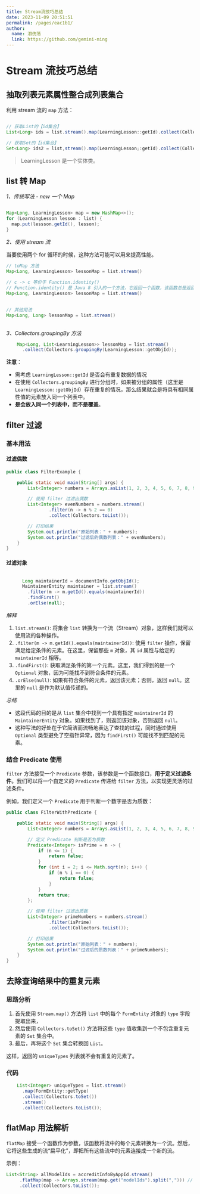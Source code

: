 ```yaml
---
title: Stream流技巧总结
date: 2023-11-09 20:51:51
permalink: /pages/eac1b1/
author: 
  name: 泪伤荡
  link: https://github.com/gemini-ming
---
```

# Stream 流技巧总结

## 抽取列表元素属性整合成列表集合

利用 stream 流的 `map` 方法：

```java

// 获取List的【id集合】
List<Long> ids = list.stream().map(LearningLesson::getId).collect(Collectors.tolist());

// 获取Set的【id集合】
Set<Long> ids2 = list,stream().map(LearningLesson;:getId).collect(Collectors.toSet());

```

>LearningLesson 是一个实体类。

## list 转 Map

*1、传统写法 - new 一个 Map*

```java

Map<Long, LearningLesson> map = new HashMap<>();
for (LearningLesson lesson : list) {
  map.put(lessson.getId(), lesson);
}

```

*2、使用 stream 流*

当要使用两个 for 循环的时候，这种方法可能可以用来提高性能。

```java
// toMap 方法
Map<Long, LearningLesson> lessonMap = list.stream()
  																		 .collect(Collectors.toMap(LearningLesson::getId, c -> c));
// c -> c 等价于 Function.identity()
// Function.identity() 是 Java 8 引入的一个方法，它返回一个函数，该函数总是返回其输入参数。简单来说，它是一个用于创建恒等函数的静态方法。
Map<Long, LearningLesson> lessonMap = list.stream()
  																		 .collect(Collectors.toMap(LearningLesson::getId, Function.identity()));

// 其他用法
Map<Long, Long> lessonMap = list.stream()
  																		 .collect(Collectors.toMap(LearningLesson::getId, c -> c.getCourseId));

```

*3、Collectors.groupingBy 方法*

```java
    Map<Long, List<LearningLesson>> lessonMap = list.stream()
      .collect(Collectors.groupingBy(LearningLesson::getObjId));
```

**注意**：

- 需考虑 `LearningLesson::getId` 是否会有重复数据的情况
- 在使用 `Collectors.groupingBy` 进行分组时，如果被分组的属性（这里是 `LearningLesson::getObjId`）存在重复的情况，那么结果就会是将具有相同属性值的元素放入同一个列表中。
- **是会放入同一个列表中，而不是覆盖**。

## filter 过滤

### 基本用法

#### 过滤偶数

```java
public class FilterExample {

    public static void main(String[] args) {
        List<Integer> numbers = Arrays.asList(1, 2, 3, 4, 5, 6, 7, 8, 9, 10);

        // 使用 filter 过滤出偶数
        List<Integer> evenNumbers = numbers.stream()
                .filter(n -> n % 2 == 0)
                .collect(Collectors.toList());

        // 打印结果
        System.out.println("原始列表：" + numbers);
        System.out.println("过滤后的偶数列表：" + evenNumbers);
    }
}
```

#### 过滤对象

```Java

      Long maintainerId = documentInfo.getObjId();
      MaintainerEntity maintainer = list.stream()
        .filter(m -> m.getId().equals(maintainerId))
        .findFirst()
        .orElse(null);

```

*解释*

1. `list.stream()`: 将集合 `list` 转换为一个流（Stream）对象，这样我们就可以使用流的各种操作。
2. `.filter(m -> m.getId().equals(maintainerId))`: 使用 `filter` 操作，保留满足给定条件的元素。在这里，保留那些 `m` 对象，其 `id` 属性与给定的 `maintainerId` 相等。
3. `.findFirst()`: 获取满足条件的第一个元素。这里，我们得到的是一个 `Optional` 对象，因为可能找不到符合条件的元素。
4. `.orElse(null)`: 如果有符合条件的元素，返回该元素；否则，返回 `null`。这里的 `null` 是作为默认值传递的。

*总结*

- 这段代码的目的是从 `list` 集合中找到一个具有指定 `maintainerId` 的 `MaintainerEntity` 对象。如果找到了，则返回该对象，否则返回 `null`。
- 这种写法的好处在于它简洁而流畅地表达了查找的过程，同时通过使用 `Optional` 类型避免了空指针异常，因为 `findFirst()` 可能找不到匹配的元素。

### 结合 Predicate 使用

`filter` 方法接受一个 `Predicate` 参数，该参数是一个函数接口，**用于定义过滤条件**。我们可以将一个自定义的 `Predicate` 传递给 `filter` 方法，以实现更灵活的过滤条件。

例如，我们定义一个 `Predicate` 用于判断一个数字是否为质数：

```java
public class FilterWithPredicate {

    public static void main(String[] args) {
        List<Integer> numbers = Arrays.asList(1, 2, 3, 4, 5, 6, 7, 8, 9, 10);

        // 定义 Predicate 判断是否为质数
        Predicate<Integer> isPrime = n -> {
            if (n <= 1) {
                return false;
            }
            for (int i = 2; i <= Math.sqrt(n); i++) {
                if (n % i == 0) {
                    return false;
                }
            }
            return true;
        };

        // 使用 filter 过滤出质数
        List<Integer> primeNumbers = numbers.stream()
                .filter(isPrime)
                .collect(Collectors.toList());

        // 打印结果
        System.out.println("原始列表：" + numbers);
        System.out.println("过滤后的质数列表：" + primeNumbers);
    }
}
```



## 去除查询结果中的重复元素

### 思路分析

1. 首先使用 `Stream.map()` 方法将 `list` 中的每个 `FormEntity` 对象的 `type` 字段提取出来，
2. 然后使用 `Collectors.toSet()` 方法将这些 `type` 值收集到一个不包含重复元素的 `Set` 集合中。
3. 最后，再将这个 `Set` 集合转换回 `List`。

这样，返回的 `uniqueTypes` 列表就不会有重复的元素了。

### 代码

```java
    List<Integer> uniqueTypes = list.stream()
      .map(FormEntity::getType)
      .collect(Collectors.toSet())
      .stream()
      .collect(Collectors.toList());
```



## flatMap 用法解析

`flatMap` 接受一个函数作为参数，该函数将流中的每个元素转换为一个流。然后，它将这些生成的流“扁平化”，即把所有这些流中的元素连接成一个新的流。

示例：

```java
List<String> allModelIds = accreditInfoByAppId.stream()
     .flatMap(map -> Arrays.stream(map.get("modelIds").split(","))) // 将每个Map中的modelIds拆分为单独的字符串
     .collect(Collectors.toList()); 
```



